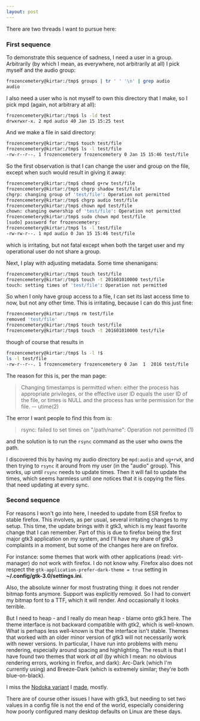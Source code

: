 ```yaml
---
layout: post
---
```


There are two threads I want to pursue here:

### First sequence

To demonstrate this sequence of sadness, I need a user in a group.
Arbitrarily (by which I mean, as everywhere, not arbitrarily at all) I pick
myself and the audio group:

```bash
frozencemetery@kirtar:/tmp$ groups | tr ' ' '\n' | grep audio 
audio
```

I also need a user who is not myself to own this directory that I make, so I
pick mpd (again, not arbitrary at all):

```bash
frozencemetery@kirtar:/tmp$ ls -ld test
drwxrwxr-x. 2 mpd audio 40 Jan 15 15:25 test
```

And we make a file in said directory:

```bash
frozencemetery@kirtar:/tmp$ touch test/file
frozencemetery@kirtar:/tmp$ ls -l test/file
-rw-r--r--. 1 frozencemetery frozencemetery 0 Jan 15 15:46 test/file
```

So the first observation is that I can change the user and group on the file,
except when such would result in giving it away:

```bash
frozencemetery@kirtar:/tmp$ chmod g+rw test/file
frozencemetery@kirtar:/tmp$ chgrp shadow test/file
chgrp: changing group of 'test/file': Operation not permitted
frozencemetery@kirtar:/tmp$ chgrp audio test/file
frozencemetery@kirtar:/tmp$ chown mpd test/file
chown: changing ownership of 'test/file': Operation not permitted
frozencemetery@kirtar:/tmp$ sudo chown mpd test/file
[sudo] password for frozencemetery: 
frozencemetery@kirtar:/tmp$ ls -l test/file
-rw-rw-r--. 1 mpd audio 0 Jan 15 15:46 test/file
```

which is irritating, but not fatal except when both the target user and my
operational user do not share a group.

Next, I play with adjusting metadata.  Some time shenanigans:

```bash
frozencemetery@kirtar:/tmp$ touch test/file
frozencemetery@kirtar:/tmp$ touch -t 201601010000 test/file
touch: setting times of 'test/file': Operation not permitted
```

So when I only have group access to a file, I can set its last access time to
now, but not any other time.  This is irritating, because I can do this just
fine:

```bash
frozencemetery@kirtar:/tmp$ rm test/file
removed 'test/file'
frozencemetery@kirtar:/tmp$ touch test/file
frozencemetery@kirtar:/tmp$ touch -t 201601010000 test/file
```

though of course that results in

```bash
frozencemetery@kirtar:/tmp$ ls -l !$
ls -l test/file
-rw-r--r--. 1 frozencemetery frozencemetery 0 Jan  1  2016 test/file
```

The reason for this is, per the man page:

> Changing timestamps is permitted when: either the process has appropriate privileges, or the effective user ID equals the user ID of the file, or times is NULL and the process has write permission for the file.
>  -- utime(2)

The error I want people to find this from is:

> rsync: failed to set times on "/path/name": Operation not permitted (1)

and the solution is to run the `rsync` command as the user who owns the path.

I discovered this by having my audio directory be `mpd:audio` and `ug+rwX`,
and then trying to `rsync` it around from my user (in the "audio" group).
This works, up until `rsync` needs to update times.  Then it will fail to
update the times, which seems harmless until one notices that it is copying
the files that need updating at every sync.

### Second sequence

For reasons I won't go into here, I needed to update from ESR firefox to
stable firefox.  This involves, as per usual, several irritating changes to my
setup.  This time, the update brings with it gtk3, which is my least favorite
change that I can remember.  Part of this is due to firefox being the first
major gtk3 application on my system, and I'll have my share of gtk3 complaints
in a moment, but some of the changes here are on firefox.

For instance: some themes that work with other applications (read:
virt-manager) do not work with firefox.  I do not know why.  Firefox also does
not respect the `gtk-application-prefer-dark-theme = true` setting in
**~/.config/gtk-3.0/settings.ini**.

Also, the absolute winner for most frustrating thing: it does not render
bitmap fonts anymore.  Support was explicitly removed.  So I had to convert my
bitmap font to a TTF, which it will render.  And occasionally it looks
terrible.

But I need to heap - and I really do mean heap - blame onto gtk3 here.  The
theme interface is not backward compatible with gtk2, which is well-known.
What is perhaps less well-known is that the interface isn't stable.  Themes
that worked with an older minor version of gtk3 will not necessarily work with
newer versions.  In particular, I have run into problems with menu rendering,
especially around spacing and highlighting.  The result is that I have found
two themes that work *at all* (by which I mean: no obvious rendering errors,
working in firefox, and dark): Arc-Dark (which I'm currently using) and
Breeze-Dark (which is extremely similar; they're both blue-on-black).

I miss the
[Nodoka variant](https://www.club.cc.cmu.edu/~rharwood/tmp/2014-07-22-225012_1920x1080_scrot.png)
I [made](https://gist.github.com/frozencemetery/3968411), mostly.

There are of course other issues I have with gtk3, but needing to set two
values in a config file is not the end of the world, especially considering
how poorly configured many desktop defaults on Linux are these days.

